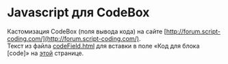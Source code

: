 # Javascript для CodeBox
Кастомизация CodeBox (поля вывода кода) на сайте [http://forum.script-coding.com/](http://forum.script-coding.com/).  
Текст из файла [codeField.html](https://github.com/jollycoder/JsForCodeBox/blob/master/codeField.html) для вставки в поле «Код для блока [code]» на [этой](http://forum.script-coding.com/profile.php?section=identity&id=24515) странице.
